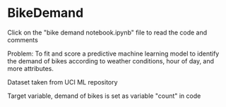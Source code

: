 # BikeDemand


Click on the "bike demand notebook.ipynb" file to read the code and comments


Problem: To fit and score a predictive machine learning model to identify the demand of bikes according to weather conditions, hour of day, and more attributes.

Dataset taken from UCI ML repository

Target variable, demand of bikes is set as variable "count" in code

